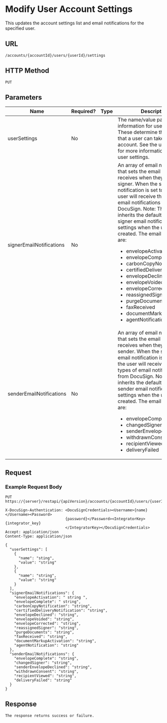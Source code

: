 # Modify User Account Settings

This updates the account settings list and email notifications for the specified user.

## URL

    /accounts/{accountId}/users/{userId}/settings

## HTTP Method

    PUT

## Parameters

|Name|Required?|Type|Description|
|----|---------|----|-----------|
|userSettings|No||The name/value pair information for user settings. These determine the actions that a user can take in the account. See the userSettings for more information about user settings.|
|signerEmailNotifications|No||An array of email notifications that sets the email the user receives when they are a signer. When the specific email notification is set to true, the user will receive those types of email notifications from DocuSign. Note: The user inherits the default account signer email notification settings when the user is created. The email notifications are:<ul><li>envelopeActivation</li><li>envelopeComplete</li><li>carbonCopyNotification</li><li>certifiedDeliveryNotification</li><li>envelopeDeclined</li><li>envelopeVoided</li><li>envelopeCorrected</li><li>reassignedSigner</li><li>purgeDocuments</li><li>faxReceived</li><li>documentMarkupActivation</li><li>agentNotification</li></ul>|
|senderEmailNotifications|No||An array of email notifications that sets the email the user receives when they are a sender. When the specific email notification is set to true, the user will receive those types of email notifications from DocuSign. Note: The user inherits the default account sender email notification settings when the user is created. The email notifications are:<ul><li>envelopeComplete</li><li>changedSigner</li><li>senderEnvelopeDeclined</li><li>withdrawnConsent</li><li>recipientViewed</li><li>deliveryFailed</li></ul>|

## Request

### Example Request Body

    PUT https://{server}/restapi/{apiVersion}/accounts/{accountId}/users/{userId}/settings
    
    X-DocuSign-Authentication: <DocuSignCredentials><Username>{name}</Username><Password>
                               {password}</Password><IntegratorKey>{integrator_key}
                               </IntegratorKey></DocuSignCredentials>
    Accept: application/json
    Content-Type: application/json
    
    {
      "userSettings": [
        {
          "name": "sting",
          "value": "string"
        },
        {
          "name": "string",
          "value": "string"
        }
      ],
      "signerEmailNotifications": {
        "envelopeActivation": " string ",
        "envelopeComplete": " string",
        "carbonCopyNotification": "string",
        "certifiedDeliveryNotification": "string",
        "envelopeDeclined": "string",
        "envelopeVoided": "string",
        "envelopeCorrected": "string",
        "reassignedSigner": "string",
        "purgeDocuments": "string",
        "faxReceived": "string",
        "documentMarkupActivation": "string",
        "agentNotification": "string"
      },
      "senderEmailNotifications": {
        "envelopeComplete": "string",
        "changedSigner": "string",
        "senderEnvelopeDeclined": "string",
        "withdrawnConsent": "string",
        "recipientViewed": "string",
        "deliveryFailed": "string"
      }
    }

## Response

    The response returns success or failure.

